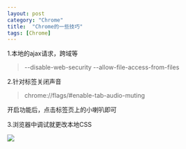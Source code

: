 ```yaml
---
layout: post
category: "Chrome"
title:  "Chrome的一些技巧"
tags: [Chrome]
---
```

1.本地的ajax请求，跨域等
> --disable-web-security --allow-file-access-from-files

2.针对标签关闭声音
> chrome://flags/#enable-tab-audio-muting 

开启功能后，点击标签页上的小喇叭即可

3.浏览器中调试就更改本地CSS

<img src="https://static.panoramio.com.storage.googleapis.com/photos/medium/121554660.jpg">